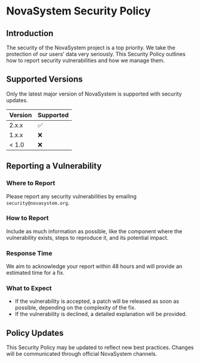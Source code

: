 # NovaSystem Security Policy

## Introduction
The security of the NovaSystem project is a top priority. We take the protection of our users' data very seriously. This Security Policy outlines how to report security vulnerabilities and how we manage them.

## Supported Versions

Only the latest major version of NovaSystem is supported with security updates.

| Version   | Supported          |
| --------- | ------------------ |
| 2.x.x     | :white_check_mark: |
| 1.x.x     | :x:                |
| < 1.0     | :x:                |

## Reporting a Vulnerability

### Where to Report
Please report any security vulnerabilities by emailing `security@novasystem.org`.

### How to Report
Include as much information as possible, like the component where the vulnerability exists, steps to reproduce it, and its potential impact.

### Response Time
We aim to acknowledge your report within 48 hours and will provide an estimated time for a fix.

### What to Expect
- If the vulnerability is accepted, a patch will be released as soon as possible, depending on the complexity of the fix.
- If the vulnerability is declined, a detailed explanation will be provided.

## Policy Updates
This Security Policy may be updated to reflect new best practices. Changes will be communicated through official NovaSystem channels.


